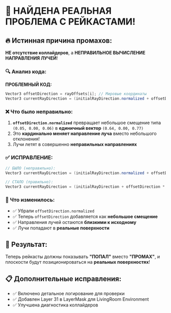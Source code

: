 # 🎯 НАЙДЕНА РЕАЛЬНАЯ ПРОБЛЕМА С РЕЙКАСТАМИ!

## 🔥 **Истинная причина промахов:**

**НЕ отсутствие коллайдеров**, а **НЕПРАВИЛЬНОЕ ВЫЧИСЛЕНИЕ НАПРАВЛЕНИЯ ЛУЧЕЙ**!

### 🔍 **Анализ кода:**

**ПРОБЛЕМНЫЙ КОД:**
```csharp
Vector3 offsetDirection = rayOffsets[i]; // Мировые координаты
Vector3 currentRayDirection = (initialRayDirection.normalized + offsetDirection.normalized * 0.1f).normalized;
```

### ❌ **Что было неправильно:**

1. **`offsetDirection.normalized`** превращает небольшое смещение типа `(0.05, 0.00, 0.06)` в **единичный вектор** `(0.64, 0.00, 0.77)`
2. Это **кардинально меняет направление луча** вместо небольшого отклонения!
3. Лучи летят в совершенно **неправильных направлениях**

### ✅ **ИСПРАВЛЕНИЕ:**

```csharp
// БЫЛО (неправильно):
Vector3 currentRayDirection = (initialRayDirection.normalized + offsetDirection.normalized * 0.1f).normalized;

// СТАЛО (правильно):  
Vector3 currentRayDirection = (initialRayDirection + offsetDirection * 0.1f).normalized;
```

### 🎯 **Что изменилось:**
- ✅ Убрали `offsetDirection.normalized` 
- ✅ Теперь `offsetDirection` добавляется как **небольшое смещение**
- ✅ Направления лучей остаются **близкими к исходному**
- ✅ Лучи попадают в **реальные поверхности**

## 🧪 **Результат:**
Теперь рейкасты должны показывать **"ПОПАЛ"** вместо **"ПРОМАХ"**, и плоскости будут позиционироваться на **реальных поверхностях**!

## 📋 **Дополнительные исправления:**
- ✅ Включено детальное логирование для проверки
- ✅ Добавлен Layer 31 в LayerMask для LivingRoom Environment
- ✅ Улучшена диагностика коллайдеров 